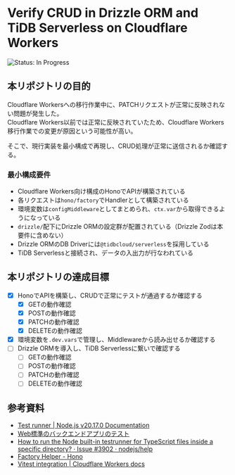 # Verify CRUD in Drizzle ORM and TiDB Serverless on Cloudflare Workers
<!-- ![Status: ToDo](https://flat.badgen.net/static/Status/ToDo/red) -->
![Status: In Progress](https://flat.badgen.net/static/Status/In%20Progress/yellow)
<!-- ![Status: Done](https://flat.badgen.net/static/Status/Done/green) -->

## 本リポジトリの目的
Cloudflare Workersへの移行作業中に、PATCHリクエストが正常に反映されない問題が発生した。  
Cloudflare Workers以前では正常に反映されていたため、Cloudflare Workers移行作業での変更が原因という可能性が高い。

そこで、現行実装を最小構成で再現し、CRUD処理が正常に送信されるか確認する。

### 最小構成要件
- Cloudflare Workers向け構成のHonoでAPIが構築されている
- 各リクエストは`hono/factory`でHandlerとして構築されている
- 環境変数は`configMiddleware`としてまとめられ、`ctx.var`から取得できるようになっている
- `drizzle/`配下にDrizzle ORMの設定群が配置されている（Drizzle Zodは本要件に含めない）
- Drizzle ORMのDB Driverには`@tidbcloud/serverless`を採用している
- TiDB Serverlessと接続され、データの入出力が行なわれている

## 本リポジトリの達成目標
- [x] HonoでAPIを構築し、CRUDで正常にテストが通過するか確認する
  - [x] GETの動作確認
  - [x] POSTの動作確認
  - [x] PATCHの動作確認
  - [x] DELETEの動作確認
- [x] 環境変数を`.dev.vars`で管理し、Middlewareから読み出せるか確認する
- [ ] Drizzle ORMを導入し、TiDB Serverlessに繋いで確認する
  - [ ] GETの動作確認
  - [ ] POSTの動作確認
  - [ ] PATCHの動作確認
  - [ ] DELETEの動作確認

## 参考資料
- [Test runner | Node.js v20.17.0 Documentation](https://nodejs.org/docs/latest-v20.x/api/test.html)
- [Web標準のバックエンドアプリのテスト](https://zenn.dev/yusukebe/articles/9a6335ed793c43#hono%E3%82%A2%E3%83%97%E3%83%AA%E3%81%AE%E3%83%86%E3%82%B9%E3%83%88)
- [How to run the Node built-in testrunner for TypeScript files inside a specific directory? · Issue #3902 · nodejs/help](https://github.com/nodejs/help/issues/3902)
- [Factory Helper - Hono](https://hono.dev/docs/helpers/factory#createmiddleware)
- [Vitest integration | Cloudflare Workers docs](https://developers.cloudflare.com/workers/testing/vitest-integration/)
